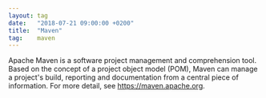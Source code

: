```yaml
---
layout: tag
date:   "2018-07-21 09:00:00 +0200"
title:  "Maven"
tag:    maven
---
```


Apache Maven is a software project management and comprehension tool. Based on
the concept of a project object model (POM), Maven can manage a project's
build, reporting and documentation from a central piece of information.
For more detail, see <https://maven.apache.org>.
